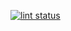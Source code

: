 [![lint status](https://github.com/junichi4250/actions-setting/workflows/lint/badge.svg)](https://github.com/junichi4250/actions-setting/lint)
